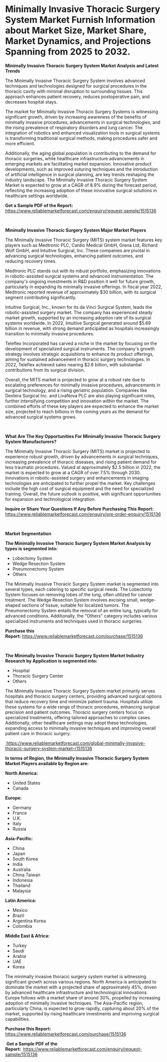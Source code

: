 <p><h1>Minimally Invasive Thoracic Surgery System Market Furnish Information about Market Size, Market Share, Market Dynamics, and Projections Spanning from 2025 to 2032.</h1></p><p><strong>Minimally Invasive Thoracic Surgery System Market Analysis and Latest Trends</strong></p>
<p><p>The Minimally Invasive Thoracic Surgery System involves advanced techniques and technologies designed for surgical procedures in the thoracic cavity with minimal disruption to surrounding tissues. This approach enhances patient recovery, reduces postoperative pain, and decreases hospital stays. </p><p>The market for Minimally Invasive Thoracic Surgery Systems is witnessing significant growth, driven by increasing awareness of the benefits of minimally invasive procedures, advancements in surgical technologies, and the rising prevalence of respiratory disorders and lung cancer. The integration of robotics and enhanced visualization tools in surgical systems is transforming traditional surgical methods, making procedures safer and more efficient.</p><p>Additionally, the aging global population is contributing to the demand for thoracic surgeries, while healthcare infrastructure advancements in emerging markets are facilitating market expansion. Innovative product developments, such as improved suturing techniques and the introduction of artificial intelligence in surgical planning, are key trends reshaping the industry landscape. The Minimally Invasive Thoracic Surgery System Market is expected to grow at a CAGR of 8.9% during the forecast period, reflecting the increasing adoption of these innovative surgical solutions in healthcare settings worldwide.</p></p>
<p><strong>Get a Sample PDF of the Report:&nbsp;</strong> <a href="https://www.reliablemarketforecast.com/enquiry/request-sample/1515136?utm_campaign=3165&utm_medium=2&utm_source=Github&utm_content=ia&utm_term=16042025&utm_id=minimally-invasive-thoracic-surgery-system">https://www.reliablemarketforecast.com/enquiry/request-sample/1515136</a></p>
<p>&nbsp;</p>
<p><strong>Minimally Invasive Thoracic Surgery System Major Market Players</strong></p>
<p><p>The Minimally Invasive Thoracic Surgery (MITS) system market features key players such as Medtronic PLC, Cardio Medical GmbH, Grena Ltd, Richard Wolf GmbH, and Intuitive Surgical, Inc. These companies are pivotal in advancing surgical technologies, enhancing patient outcomes, and reducing recovery times.</p><p>Medtronic PLC stands out with its robust portfolio, emphasizing innovations in robotic-assisted surgical systems and advanced instrumentation. The company's ongoing investments in R&D position it well for future growth, particularly in expanding its minimally invasive offerings. In fiscal year 2022, Medtronic reported revenue of approximately $30 billion, with its surgical segment contributing significantly.</p><p>Intuitive Surgical, Inc., known for its da Vinci Surgical System, leads the robotic-assisted surgery market. The company has experienced steady market growth, supported by an increasing adoption rate of its surgical systems worldwide. In 2022, Intuitive Surgical generated around $5.69 billion in revenue, with strong demand anticipated as hospitals increasingly transition to minimally invasive procedures.</p><p>Teleflex Incorporated has carved a niche in the market by focusing on the development of specialized surgical instruments. The company's growth strategy involves strategic acquisitions to enhance its product offerings, aiming for sustained advancement in thoracic surgery technologies. In 2022, Teleflex achieved sales nearing $2.6 billion, with substantial contributions from its surgical division.</p><p>Overall, the MITS market is projected to grow at a robust rate due to escalating preferences for minimally invasive procedures, advancements in surgical technology, and a rising geriatric population. Companies like Dextera Surgical Inc. and LivaNova PLC are also playing significant roles, further intensifying competition and innovation within the market. The combined efforts of these key players are expected to enhance the market size, projected to reach billions in the coming years as the demand for advanced surgical systems grows.</p></p>
<p>&nbsp;</p>
<p><strong>What Are The Key Opportunities For Minimally Invasive Thoracic Surgery System Manufacturers?</strong></p>
<p><p>The Minimally Invasive Thoracic Surgery (MITS) market is projected to experience robust growth, driven by advancements in surgical techniques, increasing prevalence of thoracic diseases, and rising patient demand for less traumatic procedures. Valued at approximately $2.5 billion in 2022, the market is expected to grow at a CAGR of over 7.5% through 2030. Innovations in robotic-assisted surgery and enhancements in imaging technologies are anticipated to further propel the market. Key challenges include the high cost of surgical equipment and the need for specialized training. Overall, the future outlook is positive, with significant opportunities for expansion and technological integration.</p></p>
<p><strong>Inquire or Share Your Questions If Any Before Purchasing This Report:</strong> <a href="https://www.reliablemarketforecast.com/enquiry/pre-order-enquiry/1515136?utm_campaign=3165&utm_medium=2&utm_source=Github&utm_content=ia&utm_term=16042025&utm_id=minimally-invasive-thoracic-surgery-system">https://www.reliablemarketforecast.com/enquiry/pre-order-enquiry/1515136</a></p>
<p>&nbsp;</p>
<p><strong>Market Segmentation</strong></p>
<p><strong>The Minimally Invasive Thoracic Surgery System Market Analysis by types is segmented into:</strong></p>
<p><ul><li>Lobectomy System</li><li>Wedge Resection System</li><li>Pneumonectomy System</li><li>Others</li></ul></p>
<p><p>The Minimally Invasive Thoracic Surgery System market is segmented into several types, each catering to specific surgical needs. The Lobectomy System focuses on removing lobes of the lung, often utilized for cancer treatment. The Wedge Resection System involves excising small, wedge-shaped sections of tissue, suitable for localized tumors. The Pneumonectomy System entails the removal of an entire lung, typically for advanced conditions. Additionally, the "Others" category includes various specialized instruments and techniques used in thoracic surgeries.</p></p>
<p><strong>Purchase this Report:&nbsp;</strong><a href="https://www.reliablemarketforecast.com/purchase/1515136?utm_campaign=3165&utm_medium=2&utm_source=Github&utm_content=ia&utm_term=16042025&utm_id=minimally-invasive-thoracic-surgery-system">https://www.reliablemarketforecast.com/purchase/1515136</a></p>
<p>&nbsp;</p>
<p><strong>The Minimally Invasive Thoracic Surgery System Market Industry Research by Application is segmented into:</strong></p>
<p><ul><li>Hospital</li><li>Thoracic Surgery Center</li><li>Others</li></ul></p>
<p><p>The Minimally Invasive Thoracic Surgery System market primarily serves hospitals and thoracic surgery centers, providing advanced surgical options that reduce recovery time and minimize patient trauma. Hospitals utilize these systems for a wide range of thoracic procedures, enhancing surgical precision and patient outcomes. Thoracic surgery centers focus on specialized treatments, offering tailored approaches to complex cases. Additionally, other healthcare settings may adopt these technologies, expanding access to minimally invasive techniques and improving overall patient care in thoracic surgery.</p></p>
<p><a href="https://www.reliablemarketforecast.com/global-minimally-invasive-thoracic-surgery-system-market-r1515136?utm_campaign=3165&utm_medium=2&utm_source=Github&utm_content=ia&utm_term=16042025&utm_id=minimally-invasive-thoracic-surgery-system">&nbsp;https://www.reliablemarketforecast.com/global-minimally-invasive-thoracic-surgery-system-market-r1515136</a></p>
<p><strong>In terms of Region, the Minimally Invasive Thoracic Surgery System Market Players available by Region are:</strong></p>
<p>
    <p> <strong> North America: </strong>
        <ul>
            <li>United States</li>
            <li>Canada</li>
        </ul>
        </p> 
    <p> <strong> Europe: </strong>
        <ul>
            <li>Germany</li>
            <li>France</li>
            <li>U.K.</li>
            <li>Italy</li>
            <li>Russia</li>
        </ul>
        </p> 
    <p> <strong> Asia-Pacific: </strong>
        <ul>
            <li>China</li>
            <li>Japan</li>
            <li>South Korea</li>
            <li>India</li>
            <li>Australia</li>
            <li>China Taiwan</li>
            <li>Indonesia</li>
            <li>Thailand</li>
            <li>Malaysia</li>
        </ul>
        </p> 
    <p> <strong> Latin America: </strong>
        <ul>
            <li>Mexico</li>
            <li>Brazil</li>
            <li>Argentina Korea</li>
            <li>Colombia</li>
        </ul>
        </p> 
    <p> <strong> Middle East & Africa: </strong>
        <ul>
            <li>Turkey</li>
            <li>Saudi</li>
            <li>Arabia</li>
            <li>UAE</li>
            <li>Korea</li>
        </ul>
    </p>
    </p>
<p><p>The minimally invasive thoracic surgery system market is witnessing significant growth across various regions. North America is anticipated to dominate the market with a projected share of approximately 45%, driven by advanced healthcare infrastructure and technological innovations. Europe follows with a market share of around 30%, propelled by increasing adoption of minimally invasive techniques. The Asia-Pacific region, particularly China, is expected to grow rapidly, capturing about 20% of the market, supported by rising healthcare investments and improving surgical capabilities.</p></p>
<p><strong>Purchase this Report: </strong><a href="https://www.reliablemarketforecast.com/purchase/1515136?utm_campaign=3165&utm_medium=2&utm_source=Github&utm_content=ia&utm_term=16042025&utm_id=minimally-invasive-thoracic-surgery-system">https://www.reliablemarketforecast.com/purchase/1515136</a></p>
<p>&nbsp;<strong>Get a Sample PDF of the Report:&nbsp;&nbsp;</strong><a href="https://www.reliablemarketforecast.com/enquiry/request-sample/1515136?utm_campaign=3165&utm_medium=2&utm_source=Github&utm_content=ia&utm_term=16042025&utm_id=minimally-invasive-thoracic-surgery-system">https://www.reliablemarketforecast.com/enquiry/request-sample/1515136</a></p>
<p><strong></strong></p>
<p><p></p><p></p><p></p></p>